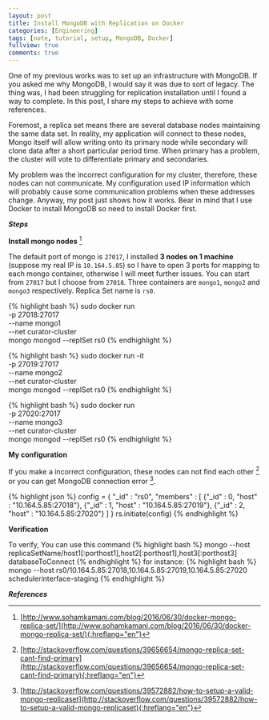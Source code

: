 ```yaml
---
layout: post
title: Install MongoDB with Replication on Docker
categories: [Engineering]
tags: [note, tutorial, setup, MongoDB, Docker]
fullview: true
comments: true
---
```

One of my previous works was to set up an infrastructure with MongoDB. If you asked me why MongoDB, I would say it was due to sort of legacy. The thing was, I had been struggling for replication installation until I found a way to complete. In this post, I share my steps to achieve with some references.

Foremost, a replica set means there are several database nodes maintaining the same data set. In reality, my application will connect to these nodes, Mongo itself will allow writing onto its primary node while secondary will clone data after a short particular period time. When primary has a problem, the cluster will vote to differentiate primary and secondaries.

My problem was the incorrect configuration for my cluster, therefore, these nodes can not communicate. My configuration used IP information which will probably cause some communication problems when these addresses change. Anyway, my post just shows how it works. Bear in mind that I use Docker to install MongoDB so need to install Docker first.

***Steps***

**Install mongo nodes** [^docker]

The default port of mongo is `27017`, I installed **3 nodes on 1 machine** (suppose my real IP is `10.164.5.85`) so I have to open 3 ports for mapping to each mongo container, otherwise I will meet further issues. You can start from `27017` but I choose from `27018`. Three containers are `mongo1`, `mongo2` and `mongo3` respectively. Replica Set name is `rs0`.

{% highlight bash %}
sudo docker run \
-p 27018:27017 \
--name mongo1 \
--net curator-cluster \
mongo mongod --replSet rs0
{% endhighlight %}

{% highlight bash %}
sudo docker run  -it\
-p 27019:27017 \
--name mongo2 \
--net curator-cluster \
mongo mongod --replSet rs0
{% endhighlight %}

{% highlight bash %}
sudo docker run \
-p 27020:27017 \
--name mongo3 \
--net curator-cluster \
mongo mongod --replSet rs0
{% endhighlight %}

**My configuration**

If you make a incorrect configuration, these nodes can not find each other [^problem] or you can get MongoDB connection error [^error].

{% highlight json %}
config = {
  "_id" : "rs0",
  "members" : [
    {"_id" : 0, "host" : "10.164.5.85:27018"},
    {"_id" : 1, "host" : "10.164.5.85:27019"},
    {"_id" : 2, "host" : "10.164.5.85:27020"}
    ]
  }
rs.initiate(config)
{% endhighlight %}

**Verification**

To verify, You can use this command
{% highlight bash %}
mongo --host replicaSetName/host1[:porthost1],host2[:porthost1],host3[:porthost3] databaseToConnect
{% endhighlight %}
for instance:
{% highlight bash %}
mongo --host rs0/10.164.5.85:27018,10.164.5.85:27019,10.164.5.85:27020 schedulerinterface-staging
{% endhighlight %}

***References***

[^docker]: [http://www.sohamkamani.com/blog/2016/06/30/docker-mongo-replica-set/](http://www.sohamkamani.com/blog/2016/06/30/docker-mongo-replica-set/){:hreflang="en"}
[^problem]: [http://stackoverflow.com/questions/39656654/mongo-replica-set-cant-find-primary](http://stackoverflow.com/questions/39656654/mongo-replica-set-cant-find-primary){:hreflang="en"}
[^error]: [http://stackoverflow.com/questions/39572882/how-to-setup-a-valid-mongo-replicaset](http://stackoverflow.com/questions/39572882/how-to-setup-a-valid-mongo-replicaset){:hreflang="en"}
